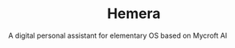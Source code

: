 <div>
    <h1 align="center">Hemera</h1>
</div>
A digital personal assistant for elementary OS based on Mycroft AI
